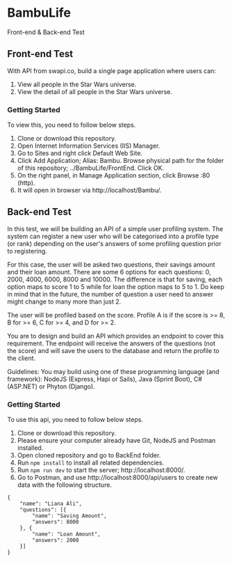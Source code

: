# BambuLife
Front-end &amp; Back-end Test

## Front-end Test
With API from swapi.co, build a single page application where users can:
1. View all people in the Star Wars universe.
2. View the detail of all people in the Star Wars universe.

### Getting Started
To view this, you need to follow below steps.
1. Clone or download this repository.
2. Open Internet Information Services (IIS) Manager.
3. Go to Sites and right click Default Web Site.
4. Click Add Application; Alias: Bambu. Browse physical path for the folder of this repository; ../BambuLife/FrontEnd. Click OK.
5. On the right panel, in Manage Application section, click Browse :80 (http).
6. It will open in browser via http://localhost/Bambu/.

## Back-end Test
In this test, we will be building an API of a simple user profiling system. The system can register a new user who will be categorised into a profile type (or rank) depending on the user's answers of some profiling question prior to registering.

For this case, the user will be asked two questions, their savings amount and their loan amount. There are some 6 options for each questions: 0, 2000, 4000, 6000, 8000 and 10000. The difference is that for saving, each option maps to score 1 to 5 while for loan the option maps to 5 to 1. Do keep in mind that in the future, the number of question a user need to answer might change to many more than just 2.

The user will be profiled based on the score. Profile A is if the score is >= 8, B for >= 6, C for >= 4, and D for >= 2.

You are to design and build an API which provides an endpoint to cover this requirement. The endpoint will receive the answers of the questions (not the score) and will save the users to the database and return the profile to the client.

Guidelines:
You may build using one of these programming language (and framework): NodeJS (Express, Hapi or Sails), Java (Sprint Boot), C# (ASP.NET) or Phyton (Django).

### Getting Started
To use this api, you need to follow below steps.
1. Clone or download this repository.
2. Please ensure your computer already have Git, NodeJS and Postman installed.
3. Open cloned repository and go to BackEnd folder.
4. Run `npm install` to install all related dependencies.
5. Run `npm run dev` to start the server; http://localhost:8000/.
6. Go to Postman, and use http://localhost:8000/api/users to create new data with the following structure.
```application/json
{
	"name": "Liana Ali",
	"questions": [{
		"name": "Saving Amount",
		"answers": 8000
	}, {
		"name": "Loan Amount",
		"answers": 2000
	}]
}
```